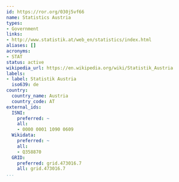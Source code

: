 ```yaml
---
id: https://ror.org/030j5vf66
name: Statistics Austria
types:
- Government
links:
- http://www.statistik.at/web_en/statistics/index.html
aliases: []
acronyms:
- STAT
status: active
wikipedia_url: https://en.wikipedia.org/wiki/Statistik_Austria
labels:
- label: Statistik Austria
  iso639: de
country:
  country_name: Austria
  country_code: AT
external_ids:
  ISNI:
    preferred: ~
    all:
    - 0000 0001 1090 0609
  Wikidata:
    preferred: ~
    all:
    - Q358870
  GRID:
    preferred: grid.473016.7
    all: grid.473016.7
...
```

